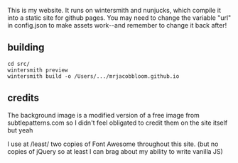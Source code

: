 This is my website. It runs on wintersmith and nunjucks, which compile it into a static site for github pages. You may need to change the variable "url" in config.json to make assets work--and remember to change it back after!

## building
```
cd src/
wintersmith preview
wintersmith build -o /Users/.../mrjacobbloom.github.io
```

## credits
The background image is a modified version of a free image from subtlepatterns.com so I didn't feel obligated to credit them on the site itself but yeah

I use at /least/ two copies of Font Awesome throughout this site. (but no copies of jQuery so at least I can brag about my ability to write vanilla JS)
